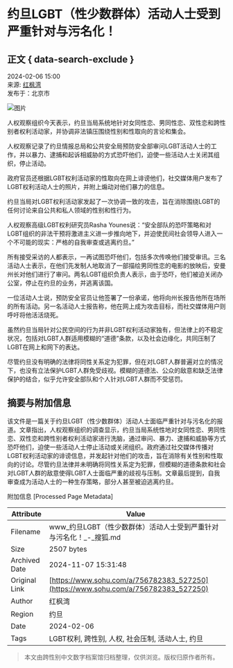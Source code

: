 # 约旦LGBT（性少数群体）活动人士受到严重针对与污名化！

## 正文 { data-search-exclude }


2024-02-06 15:00  
来源: [红枫湾](https://www.sohu.com/a/756782383_527250?spm=smpc.content-abroad.content.1.1730993467370SefyzHG)  
发布于：北京市

![图片](https://q7.itc.cn/images01/20240206/9d23ab9f55d5427e8fcfc5f1e4e952d6.jpeg)

人权观察组织今天表示，约旦当局系统地针对女同性恋、男同性恋、双性恋和跨性别者权利活动家，并协调非法镇压围绕性别和性取向的言论和集会。

人权观察记录了约旦情报总局和公共安全局预防安全部审问LGBT活动人士的工作，并以暴力、逮捕和起诉相威胁的方式恐吓他们，迫使一些活动人士关闭其组织，停止活动。

政府官员还根据LGBT权利活动家的性取向在网上诽谤他们，社交媒体用户发布了LGBT权利活动人士的照片，并附上煽动对他们暴力的信息。

约旦当局对LGBT权利活动家发起了一次协调一致的攻击，旨在消除围绕LGBT的任何讨论来自公共和私人领域的性别和性行为。

人权观察高级LGBT权利研究员Rasha Younes说：“安全部队的恐吓策略和对LGBT组织的非法干预将激进主义进一步推向地下，并迫使民间社会领导人进入一个不可能的现实：严格的自我审查或逃离约旦。”

所有接受采访的人都表示，一再试图恐吓他们，包括多次传唤他们接受审讯。三名活动人士表示，在他们先发制人地取消了一部描绘男同性恋的电影的放映后，安曼州长对他们进行了审问。两名LGBT组织负责人表示，由于恐吓，他们被迫关闭办公室，停止在约旦的业务，并逃离该国。

一位活动人士说，预防安全官员让他签署了一份承诺，他将向州长报告他所在场所的所有活动。另一名活动人士报告称，他在网上成为攻击目标，而社交媒体用户则呼吁将他活活烧死。

虽然约旦当局针对公民空间的行为并非LGBT权利活动家独有，但法律上的不稳定状况，包括对LGBT人群适用模糊的“道德”条款，以及社会边缘化，共同压制了LGBT在网上和网下的表达。

尽管约旦没有明确的法律将同性关系定为犯罪，但在对LGBT人群普遍对立的情况下，也没有立法保护LGBT人群免受歧视。模糊的道德法、公众的敌意和缺乏法律保护的结合，似乎允许安全部队和个人针对LGBT人群而不受惩罚。

## 摘要与附加信息

<!-- tcd_abstract -->
该文件是一篇关于约旦LGBT（性少数群体）活动人士面临严重针对与污名化的报道。文章指出，人权观察组织的调查显示，约旦当局系统性地对女同性恋、男同性恋、双性恋和跨性别者权利活动家进行洗脑，通过审问、暴力、逮捕和威胁等方式恐吓他们，迫使一些活动人士停止活动或关闭组织。政府通过社交媒体传播对LGBT权利活动家的诽谤信息，并发起针对他们的攻击，旨在消除有关性别和性取向的讨论。尽管约旦法律并未明确将同性关系定为犯罪，但模糊的道德条款和社会对LGBT人群的敌意使得LGBT人士面临严重的歧视与压制。文章最后提到，自我审查成为活动人士的一种生存策略，部分人甚至被迫逃离约旦。
<!-- tcd_abstract_end -->

附加信息 [Processed Page Metadata]

| Attribute       | Value                                  |
|-----------------|----------------------------------------|
| Filename        | www_约旦LGBT（性少数群体）活动人士受到严重针对与污名化！_-_搜狐.md                             |
| Size            | 2507 bytes                           |
| Archived Date   | 2024-11-07 15:31:48                             |
| Original Link   | [https://www.sohu.com/a/756782383_527250](https://www.sohu.com/a/756782383_527250)                       |
| Author          | 红枫湾                               |
| Region          | 约旦                               |
| Date            | 2024-02-06                                 |
| Tags            | LGBT权利, 跨性别, 人权, 社会压制, 活动人士, 约旦                                 |
>
> 本文由跨性别中文数字档案馆归档整理，仅供浏览。版权归原作者所有。
>